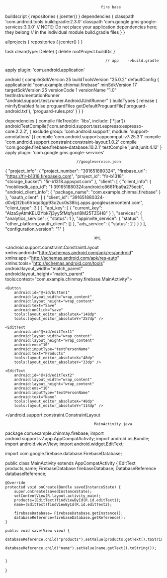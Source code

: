                                                fire base
buildscript {
    repositories {
        jcenter()
    }
    dependencies {
        classpath 'com.android.tools.build:gradle:2.3.0'
        classpath 'com.google.gms:google-services:3.0.0'
        // NOTE: Do not place your application dependencies here; they belong
        // in the individual module build.gradle files
    }
}

allprojects {
    repositories {
        jcenter()
    }
}

task clean(type: Delete) {
    delete rootProject.buildDir
}
                 
                 
                 
                                                 // app    ->build.gradle 
apply plugin: 'com.android.application'

android {
    compileSdkVersion 25
    buildToolsVersion "25.0.2"
    defaultConfig {
        applicationId "com.example.chinmai.firebase"
        minSdkVersion 17
        targetSdkVersion 25
        versionCode 1
        versionName "1.0"
        testInstrumentationRunner "android.support.test.runner.AndroidJUnitRunner"
    }
    buildTypes {
        release {
            minifyEnabled false
            proguardFiles getDefaultProguardFile('proguard-android.txt'), 'proguard-rules.pro'
        }
    }
}

dependencies {
    compile fileTree(dir: 'libs', include: ['*.jar'])
    androidTestCompile('com.android.support.test.espresso:espresso-core:2.2.2', {
        exclude group: 'com.android.support', module: 'support-annotations'
    })
    compile 'com.android.support:appcompat-v7:25.3.1'
    compile 'com.android.support.constraint:constraint-layout:1.0.2'
    compile 'com.google.firebase:firebase-database:10.2.1'
    testCompile 'junit:junit:4.12'
}
apply plugin: 'com.google.gms.google-services'

                                    //googleservice.json
{
  "project_info": {
    "project_number": "391651880324",
    "firebase_url": "https://fir-b1318.firebaseio.com",
    "project_id": "fir-b1318",
    "storage_bucket": "fir-b1318.appspot.com"
  },
  "client": [
    {
      "client_info": {
        "mobilesdk_app_id": "1:391651880324:android:c8661fba9a275ecb",
        "android_client_info": {
          "package_name": "com.example.chinmai.firebase"
        }
      },
      "oauth_client": [
        {
          "client_id": "391651880324-d0vlj2t2bc6lrbqc3gp93o2uc0s38lcj.apps.googleusercontent.com",
          "client_type": 3
        }
      ],
      "api_key": [
        {
          "current_key": "AIzaSyAtmKEU2Ybk7j3yy5fMqfysrl8M25TZGH8"
        }
      ],
      "services": {
        "analytics_service": {
          "status": 1
        },
        "appinvite_service": {
          "status": 1,
          "other_platform_oauth_client": []
        },
        "ads_service": {
          "status": 2
        }
      }
    }
  ],
  "configuration_version": "1"
}

                                            XML
<?xml version="1.0" encoding="utf-8"?>
<android.support.constraint.ConstraintLayout xmlns:android="http://schemas.android.com/apk/res/android"
    xmlns:app="http://schemas.android.com/apk/res-auto"
    xmlns:tools="http://schemas.android.com/tools"
    android:layout_width="match_parent"
    android:layout_height="match_parent"
    tools:context="com.example.chinmay.firebase.MainActivity">

    <Button
        android:id="@+id/button1"
        android:layout_width="wrap_content"
        android:layout_height="wrap_content"
        android:text="Save"
        android:onClick="save"
        tools:layout_editor_absoluteX="148dp"
        tools:layout_editor_absoluteY="257dp" />

    <EditText
        android:id="@+id/editText1"
        android:layout_width="wrap_content"
        android:layout_height="wrap_content"
        android:ems="10"
        android:inputType="textPersonName"
        android:text="Products"
        tools:layout_editor_absoluteX="48dp"
        tools:layout_editor_absoluteY="33dp" />

    <EditText
        android:id="@+id/editText2"
        android:layout_width="wrap_content"
        android:layout_height="wrap_content"
        android:ems="10"
        android:inputType="textPersonName"
        android:text="Name"
        tools:layout_editor_absoluteX="48dp"
        tools:layout_editor_absoluteY="114dp" />

</android.support.constraint.ConstraintLayout

                                            MainActivity.java
package com.example.chinmay.firebase;
import android.support.v7.app.AppCompatActivity;
import android.os.Bundle;
import android.view.View;
import android.widget.EditText;

import com.google.firebase.database.FirebaseDatabase;

public class MainActivity extends AppCompatActivity {
    EditText products,name;
    FirebaseDatabase firebaseDatabase;
    DatabaseReference databaseReference;

    @Override
    protected void onCreate(Bundle savedInstanceState) {
        super.onCreate(savedInstanceState);
        setContentView(R.layout.activity_main);
        products=(EditText)findViewById(R.id.editText1);
        name=(EditText)findViewById(R.id.editText2);

        firebaseDatabase= FirebaseDatabase.getInstance();
        databaseReference=firebaseDatabase.getReference();
    }

    public void save(View view) {
        databaseReference.child("products").setValue(products.getText().toString());
        databaseReference.child("name").setValue(name.getText().toString());


    }
}


